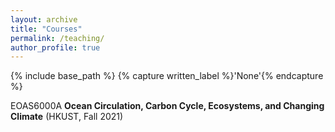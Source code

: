 ```yaml
---
layout: archive
title: "Courses"
permalink: /teaching/
author_profile: true
---
```



{% include base_path %}
{% capture written_label %}'None'{% endcapture %}

EOAS6000A **Ocean Circulation, Carbon Cycle, Ecosystems, and Changing Climate** (HKUST, Fall 2021)
